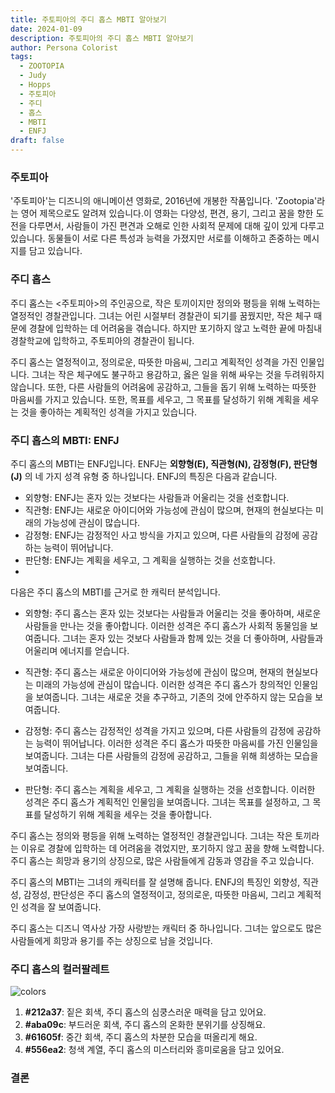 ```yaml
---
title: 주토피아의 주디 홉스 MBTI 알아보기
date: 2024-01-09
description: 주토피아의 주디 홉스 MBTI 알아보기
author: Persona Colorist
tags:
  - ZOOTOPIA
  - Judy
  - Hopps
  - 주토피아
  - 주디
  - 홉스
  - MBTI
  - ENFJ
draft: false
---
```


### 주토피아
'주토피아'는 디즈니의 애니메이션 영화로, 2016년에 개봉한 작품입니다. 'Zootopia'라는 영어 제목으로도 알려져 있습니다.이 영화는 다양성, 편견, 용기, 그리고 꿈을 향한 도전을 다루면서, 사람들이 가진 편견과 오해로 인한 사회적 문제에 대해 깊이 있게 다루고 있습니다. 동물들이 서로 다른 특성과 능력을 가졌지만 서로를 이해하고 존중하는 메시지를 담고 있습니다.

### 주디 홉스
주디 홉스는 <주토피아>의 주인공으로, 작은 토끼이지만 정의와 평등을 위해 노력하는 열정적인 경찰관입니다. 그녀는 어린 시절부터 경찰관이 되기를 꿈꿨지만, 작은 체구 때문에 경찰에 입학하는 데 어려움을 겪습니다. 하지만 포기하지 않고 노력한 끝에 마침내 경찰학교에 입학하고, 주토피아의 경찰관이 됩니다.

주디 홉스는 열정적이고, 정의로운, 따뜻한 마음씨, 그리고 계획적인 성격을 가진 인물입니다. 그녀는 작은 체구에도 불구하고 용감하고, 옳은 일을 위해 싸우는 것을 두려워하지 않습니다. 또한, 다른 사람들의 어려움에 공감하고, 그들을 돕기 위해 노력하는 따뜻한 마음씨를 가지고 있습니다. 또한, 목표를 세우고, 그 목표를 달성하기 위해 계획을 세우는 것을 좋아하는 계획적인 성격을 가지고 있습니다.

### 주디 홉스의 MBTI: ENFJ
주디 홉스의 MBTI는 ENFJ입니다. ENFJ는 **외향형(E), 직관형(N), 감정형(F), 판단형(J)** 의 네 가지 성격 유형 중 하나입니다. ENFJ의 특징은 다음과 같습니다.

- 외향형: ENFJ는 혼자 있는 것보다는 사람들과 어울리는 것을 선호합니다.
- 직관형: ENFJ는 새로운 아이디어와 가능성에 관심이 많으며, 현재의 현실보다는 미래의 가능성에 관심이 많습니다.
- 감정형: ENFJ는 감정적인 사고 방식을 가지고 있으며, 다른 사람들의 감정에 공감하는 능력이 뛰어납니다.
- 판단형: ENFJ는 계획을 세우고, 그 계획을 실행하는 것을 선호합니다.
-   
    

다음은 주디 홉스의 MBTI를 근거로 한 캐릭터 분석입니다.

- 외향형: 주디 홉스는 혼자 있는 것보다는 사람들과 어울리는 것을 좋아하며, 새로운 사람들을 만나는 것을 좋아합니다. 이러한 성격은 주디 홉스가 사회적 동물임을 보여줍니다. 그녀는 혼자 있는 것보다 사람들과 함께 있는 것을 더 좋아하며, 사람들과 어울리며 에너지를 얻습니다.
    
- 직관형: 주디 홉스는 새로운 아이디어와 가능성에 관심이 많으며, 현재의 현실보다는 미래의 가능성에 관심이 많습니다. 이러한 성격은 주디 홉스가 창의적인 인물임을 보여줍니다. 그녀는 새로운 것을 추구하고, 기존의 것에 안주하지 않는 모습을 보여줍니다.
    
- 감정형: 주디 홉스는 감정적인 성격을 가지고 있으며, 다른 사람들의 감정에 공감하는 능력이 뛰어납니다. 이러한 성격은 주디 홉스가 따뜻한 마음씨를 가진 인물임을 보여줍니다. 그녀는 다른 사람들의 감정에 공감하고, 그들을 위해 희생하는 모습을 보여줍니다.
    
- 판단형: 주디 홉스는 계획을 세우고, 그 계획을 실행하는 것을 선호합니다. 이러한 성격은 주디 홉스가 계획적인 인물임을 보여줍니다. 그녀는 목표를 설정하고, 그 목표를 달성하기 위해 계획을 세우는 것을 좋아합니다.
    

주디 홉스는 정의와 평등을 위해 노력하는 열정적인 경찰관입니다. 그녀는 작은 토끼라는 이유로 경찰에 입학하는 데 어려움을 겪었지만, 포기하지 않고 꿈을 향해 노력합니다. 주디 홉스는 희망과 용기의 상징으로, 많은 사람들에게 감동과 영감을 주고 있습니다.

주디 홉스의 MBTI는 그녀의 캐릭터를 잘 설명해 줍니다. ENFJ의 특징인 외향성, 직관성, 감정성, 판단성은 주디 홉스의 열정적이고, 정의로운, 따뜻한 마음씨, 그리고 계획적인 성격을 잘 보여줍니다.

주디 홉스는 디즈니 역사상 가장 사랑받는 캐릭터 중 하나입니다. 그녀는 앞으로도 많은 사람들에게 희망과 용기를 주는 상징으로 남을 것입니다.

### 주디 홉스의 컬러팔레트

![colors](https://i.imgur.com/uY92t8d.png#center)

1. **#212a37**: 짙은 회색, 주디 홉스의 심쿵스러운 매력을 담고 있어요.
2. **#aba09c**: 부드러운 회색, 주디 홉스의 온화한 분위기를 상징해요.
3. **#61605f**: 중간 회색, 주디 홉스의 차분한 모습을 떠올리게 해요.
4. **#556ea2**: 청색 계열, 주디 홉스의 미스터리와 흥미로움을 담고 있어요.

### 결론



